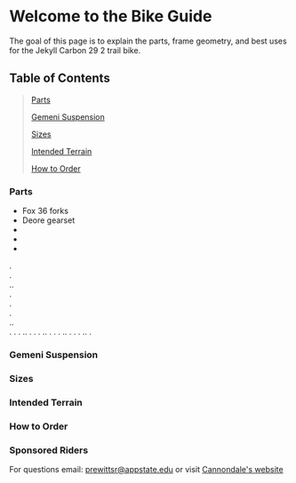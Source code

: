 # **Welcome to the Bike Guide**
The goal of this page is to explain the parts, frame geometry, and best uses for the Jekyll Carbon 29 2 trail bike. 

## Table of Contents
> [Parts](#parts)
> 
> [Gemeni Suspension](#gemeni-suspension)
> 
> [Sizes](#sizes)
>
> [Intended Terrain](#intended-terrain)
>
> [How to Order](#how-to-order)

### Parts
* Fox 36 forks
* Deore gearset
*
*
*
.  
.  
..  
.  
.  
.  
..  
.
.
.
..
.
.
.
..
.
.
.
..
.
.
.
..
.
### Gemeni Suspension





### Sizes





### Intended Terrain

### How to Order



### Sponsored Riders





For questions email: <prewittsr@appstate.edu>
or visit [Cannondale's website](https://www.cannondale.com/en-it/bikes/mountain/trail-bikes/jekyll/jekyll-carbon-29-2?sku=c21200m10sm)

